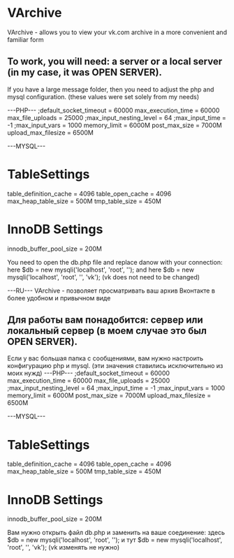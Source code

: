 # VArchive
VArchive - allows you to view your vk.com archive in a more convenient and familiar form

To work, you will need: a server or a local server (in my case, it was OPEN SERVER).
---------------------
If you have a large message folder, then you need to adjust the php and mysql configuration. (these values ​​were set solely from my needs)

---PHP---
;default_socket_timeout = 60000
max_execution_time = 60000
max_file_uploads = 25000
;max_input_nesting_level = 64
;max_input_time = -1
;max_input_vars = 1000
memory_limit = 6000M
post_max_size = 7000M
upload_max_filesize = 6500M

---MYSQL---
# TableSettings
table_definition_cache = 4096
table_open_cache = 4096
max_heap_table_size = 500M
tmp_table_size = 450M

# InnoDB Settings
innodb_buffer_pool_size = 200M

You need to open the db.php file and replace danow with your connection:
here
$db = new mysqli('localhost', 'root', '');
and here
$db = new mysqli('localhost', 'root', '', 'vk');
(vk does not need to be changed)

---RU---
VArchive - позволяет просматривать ваш архив Вконтакте в более удобном и привычном виде

Для работы вам понадобится: сервер или локальный сервер (в моем случае это был OPEN SERVER).
---------------------
Если у вас большая папка с сообщениями, вам нужно настроить конфигурацию php и mysql. (эти значения ставились исключительно из моих нужд)
---PHP---
;default_socket_timeout = 60000
max_execution_time = 60000
max_file_uploads = 25000
;max_input_nesting_level = 64
;max_input_time = -1
;max_input_vars = 1000
memory_limit = 6000M
post_max_size = 7000M
upload_max_filesize = 6500M

---MYSQL---
# TableSettings
table_definition_cache = 4096
table_open_cache = 4096
max_heap_table_size = 500M
tmp_table_size = 450M

# InnoDB Settings
innodb_buffer_pool_size = 200M

Вам нужно открыть файл db.php и заменить на ваше соединение:
здесь
$db = new mysqli('localhost', 'root', '');
и тут
$db = new mysqli('localhost', 'root', '', 'vk');
(vk изменять не нужно)
